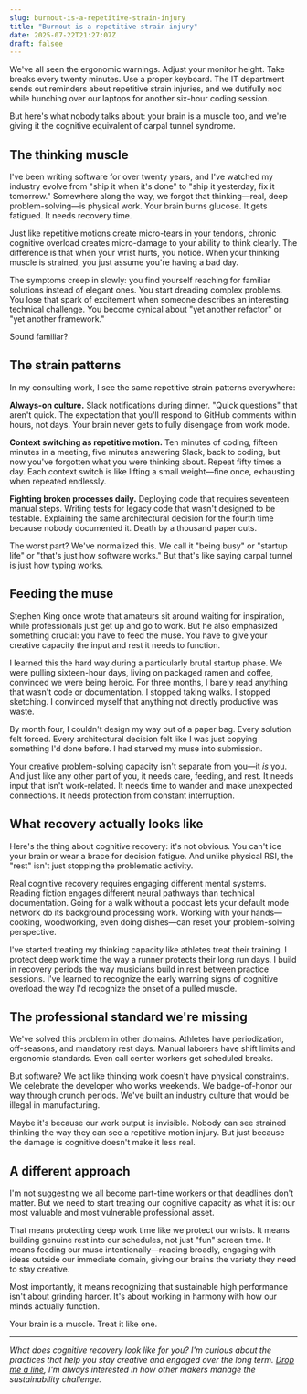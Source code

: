 ```yaml
---
slug: burnout-is-a-repetitive-strain-injury
title: "Burnout is a repetitive strain injury"
date: 2025-07-22T21:27:07Z
draft: falsee
---
```


We've all seen the ergonomic warnings. Adjust your monitor height. Take breaks every twenty minutes. Use a proper keyboard. The IT department sends out reminders about repetitive strain injuries, and we dutifully nod while hunching over our laptops for another six-hour coding session.

But here's what nobody talks about: your brain is a muscle too, and we're giving it the cognitive equivalent of carpal tunnel syndrome.

## The thinking muscle

I've been writing software for over twenty years, and I've watched my industry evolve from "ship it when it's done" to "ship it yesterday, fix it tomorrow." Somewhere along the way, we forgot that thinking—real, deep problem-solving—is physical work. Your brain burns glucose. It gets fatigued. It needs recovery time.

Just like repetitive motions create micro-tears in your tendons, chronic cognitive overload creates micro-damage to your ability to think clearly. The difference is that when your wrist hurts, you notice. When your thinking muscle is strained, you just assume you're having a bad day.

The symptoms creep in slowly: you find yourself reaching for familiar solutions instead of elegant ones. You start dreading complex problems. You lose that spark of excitement when someone describes an interesting technical challenge. You become cynical about "yet another refactor" or "yet another framework."

Sound familiar?

## The strain patterns

In my consulting work, I see the same repetitive strain patterns everywhere:

**Always-on culture.** Slack notifications during dinner. "Quick questions" that aren't quick. The expectation that you'll respond to GitHub comments within hours, not days. Your brain never gets to fully disengage from work mode.

**Context switching as repetitive motion.** Ten minutes of coding, fifteen minutes in a meeting, five minutes answering Slack, back to coding, but now you've forgotten what you were thinking about. Repeat fifty times a day. Each context switch is like lifting a small weight—fine once, exhausting when repeated endlessly.

**Fighting broken processes daily.** Deploying code that requires seventeen manual steps. Writing tests for legacy code that wasn't designed to be testable. Explaining the same architectural decision for the fourth time because nobody documented it. Death by a thousand paper cuts.

The worst part? We've normalized this. We call it "being busy" or "startup life" or "that's just how software works." But that's like saying carpal tunnel is just how typing works.

## Feeding the muse

Stephen King once wrote that amateurs sit around waiting for inspiration, while professionals just get up and go to work. But he also emphasized something crucial: you have to feed the muse. You have to give your creative capacity the input and rest it needs to function.

I learned this the hard way during a particularly brutal startup phase. We were pulling sixteen-hour days, living on packaged ramen and coffee, convinced we were being heroic. For three months, I barely read anything that wasn't code or documentation. I stopped taking walks. I stopped sketching. I convinced myself that anything not directly productive was waste.

By month four, I couldn't design my way out of a paper bag. Every solution felt forced. Every architectural decision felt like I was just copying something I'd done before. I had starved my muse into submission.

Your creative problem-solving capacity isn't separate from you—it *is* you. And just like any other part of you, it needs care, feeding, and rest. It needs input that isn't work-related. It needs time to wander and make unexpected connections. It needs protection from constant interruption.

## What recovery actually looks like

Here's the thing about cognitive recovery: it's not obvious. You can't ice your brain or wear a brace for decision fatigue. And unlike physical RSI, the "rest" isn't just stopping the problematic activity.

Real cognitive recovery requires engaging different mental systems. Reading fiction engages different neural pathways than technical documentation. Going for a walk without a podcast lets your default mode network do its background processing work. Working with your hands—cooking, woodworking, even doing dishes—can reset your problem-solving perspective.

I've started treating my thinking capacity like athletes treat their training. I protect deep work time the way a runner protects their long run days. I build in recovery periods the way musicians build in rest between practice sessions. I've learned to recognize the early warning signs of cognitive overload the way I'd recognize the onset of a pulled muscle.

## The professional standard we're missing

We've solved this problem in other domains. Athletes have periodization, off-seasons, and mandatory rest days. Manual laborers have shift limits and ergonomic standards. Even call center workers get scheduled breaks.

But software? We act like thinking work doesn't have physical constraints. We celebrate the developer who works weekends. We badge-of-honor our way through crunch periods. We've built an industry culture that would be illegal in manufacturing.

Maybe it's because our work output is invisible. Nobody can see strained thinking the way they can see a repetitive motion injury. But just because the damage is cognitive doesn't make it less real.

## A different approach

I'm not suggesting we all become part-time workers or that deadlines don't matter. But we need to start treating our cognitive capacity as what it is: our most valuable and most vulnerable professional asset.

That means protecting deep work time like we protect our wrists. It means building genuine rest into our schedules, not just "fun" screen time. It means feeding our muse intentionally—reading broadly, engaging with ideas outside our immediate domain, giving our brains the variety they need to stay creative.

Most importantly, it means recognizing that sustainable high performance isn't about grinding harder. It's about working in harmony with how our minds actually function.

Your brain is a muscle. Treat it like one.

---

*What does cognitive recovery look like for you? I'm curious about the practices that help you stay creative and engaged over the long term. [Drop me a line](https://mas.to/@robotpony), I'm always interested in how other makers manage the sustainability challenge.*

